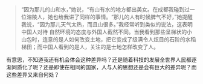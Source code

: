 > “因为那儿的山和水，”她说，“有山有水的地方都出美女。在成都我碰到过一位溶陵人，她也给我讲了同样的事情。“那儿的人有时候脾气不好，”她提醒我说，“因为那儿天气太热，而且山很多。”我经常听到类似的说法，这表明中国人对待 自然环境的态度与外国人截然不同。当我看到那些呈梯状的小山包时，连意的是人如何改变土地，把它变成了级满令人炫目的石阶的水稻梯田；而中国人看到的是人，关注的是士地怎样改变了人。

 有意思，不知道我还有机会体会这种差异吗？还是随着科技的发展全世界人民都逐渐同质化了呢？还是即使在相同的国家，人与人的思想还是会有巨大的差异呢？而这些差异又来自何处？
